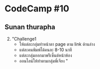 # CodeCamp #10
## Sunan thurapha
2. "Challenge1
    - ให้แต่ละกลุ่มทำหน้าตา page ตาม link ด้านล่าง
    - แต่ละคนพิมพ์ได้คนละ 8-10 นาที
    - แต่ละกลุ่มออกมาพรีเซ็นต์หน้าห้อง
    - ออนไลน์ให้ทำตามกลุ่มพี่เจียง
    "